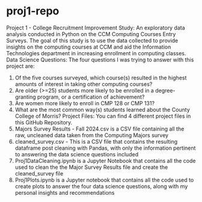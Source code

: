 # proj1-repo
Project 1 - College Recruitment Improvement Study:
An exploratory data analysis conducted in Python on the CCM Computing Courses Entry Surveys. The goal of this study is to use the data collected to provide insights on the computing courses at CCM and aid the Information Technologies department in increasing enrollment in computing classes.
Data Science Questions:
The four questions I was trying to answer with this project are:
1. Of the five courses surveyed, which course(s) resulted in the highest amounts of interest in taking other computing courses?
2. Are older (>=25) students more likely to be enrolled in a degree-granting program, or a certification of achievement?
3. Are women more likely to enroll in CMP 128 or CMP 131?
4. What are the most common way(s) students learned about the County College of Morris?
Project Files:
You can find 4 different project files in this GitHub Repository.
1. Majors Survey Results - Fall 2024.csv is a CSV file containing all the raw, uncleaned data taken from the Computing Majors survey
2. cleaned_survey.csv - This is a CSV file that contains the resulting dataframe post cleaning with Pandas, with only the information pertinent to answering the data science questions included
3. Proj1DataCleaning.ipynb is a Jupyter Notebook that contains all the code used to clean the the Major Survey Results file and create the cleaned_survey file
4. Proj1Plots.ipynb is a Jupyter notebook that contains all the code used to create plots to answer the four data science questions, along with my personal insights and recommendations
